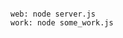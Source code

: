 <!-- layout:code post: application-settings-node_fire-up-some-workers- -->

```

web: node server.js
work: node some_work.js

```
